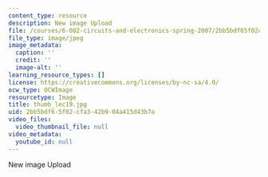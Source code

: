 ```yaml
---
content_type: resource
description: New image Upload
file: /courses/6-002-circuits-and-electronics-spring-2007/2bb5bdf65f02cfa342b904a415d43b7a_thumb_lec19.jpg
file_type: image/jpeg
image_metadata:
  caption: ''
  credit: ''
  image-alt: ''
learning_resource_types: []
license: https://creativecommons.org/licenses/by-nc-sa/4.0/
ocw_type: OCWImage
resourcetype: Image
title: thumb_lec19.jpg
uid: 2bb5bdf6-5f02-cfa3-42b9-04a415d43b7a
video_files:
  video_thumbnail_file: null
video_metadata:
  youtube_id: null
---
```

New image Upload